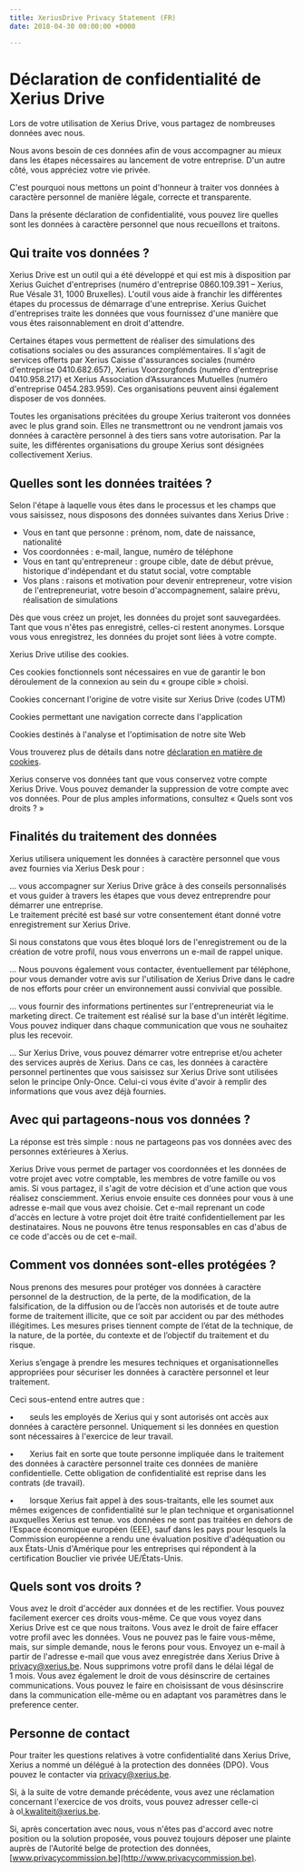 ```yaml
---
title: XeriusDrive Privacy Statement (FR)
date: 2018-04-30 00:00:00 +0000

---
```

# Déclaration de confidentialité de Xerius Drive

Lors de votre utilisation de Xerius Drive, vous partagez de nombreuses données avec nous.

Nous avons besoin de ces données afin de vous accompagner au mieux dans les étapes nécessaires au lancement de votre entreprise. D'un autre côté, vous appréciez votre vie privée.

C'est pourquoi nous mettons un point d'honneur à traiter vos données à caractère personnel de manière légale, correcte et transparente.

Dans la présente déclaration de confidentialité, vous pouvez lire quelles sont les données à caractère personnel que nous recueillons et traitons.

## Qui traite vos données ?

Xerius Drive est un outil qui a été développé et qui est mis à disposition par Xerius Guichet d'entreprises (numéro d'entreprise 0860.109.391 – Xerius, Rue Vésale 31, 1000 Bruxelles). L'outil vous aide à franchir les différentes étapes du processus de démarrage d'une entreprise. Xerius Guichet d'entreprises traite les données que vous fournissez d'une manière que vous êtes raisonnablement en droit d'attendre.

Certaines étapes vous permettent de réaliser des simulations des cotisations sociales ou des assurances complémentaires. Il s'agit de services offerts par Xerius Caisse d'assurances sociales (numéro d'entreprise 0410.682.657), Xerius Voorzorgfonds (numéro d'entreprise 0410.958.217) et Xerius Association d’Assurances Mutuelles (numéro d'entreprise 0454.283.959). Ces organisations peuvent ainsi également disposer de vos données.

Toutes les organisations précitées du groupe Xerius traiteront vos données avec le plus grand soin. Elles ne transmettront ou ne vendront jamais vos données à caractère personnel à des tiers sans votre autorisation. Par la suite, les différentes organisations du groupe Xerius sont désignées collectivement Xerius.

## Quelles sont les données traitées ?

Selon l'étape à laquelle vous êtes dans le processus et les champs que vous saisissez, nous disposons des données suivantes dans Xerius Drive :

* Vous en tant que personne : prénom, nom, date de naissance, nationalité
* Vos coordonnées : e-mail, langue, numéro de téléphone
* Vous en tant qu'entrepreneur : groupe cible, date de début prévue, historique d'indépendant et du statut social, votre comptable
* Vos plans : raisons et motivation pour devenir entrepreneur, votre vision de l'entrepreneuriat, votre besoin d'accompagnement, salaire prévu, réalisation de simulations

Dès que vous créez un projet, les données du projet sont sauvegardées. Tant que vous n'êtes pas enregistré, celles-ci restent anonymes. Lorsque vous vous enregistrez, les données du projet sont liées à votre compte.

Xerius Drive utilise des cookies.

Ces cookies fonctionnels sont nécessaires en vue de garantir le bon déroulement de la connexion au sein du « groupe cible » choisi.

Cookies concernant l'origine de votre visite sur Xerius Drive (codes UTM)

Cookies permettant une navigation correcte dans l'application

Cookies destinés à l'analyse et l'optimisation de notre site Web

Vous trouverez plus de détails dans notre [déclaration en matière de cookies](https://www.xerius.be/fr-be/cookie-statement).

Xerius conserve vos données tant que vous conservez votre compte Xerius Drive. Vous pouvez demander la suppression de votre compte avec vos données. Pour de plus amples informations, consultez « Quels sont vos droits ? »

## Finalités du traitement des données

Xerius utilisera uniquement les données à caractère personnel que vous avez fournies via Xerius Desk pour :

... vous accompagner sur Xerius Drive grâce à des conseils personnalisés et vous guider à travers les étapes que vous devez entreprendre pour démarrer une entreprise.  
Le traitement précité est basé sur votre consentement étant donné votre enregistrement sur Xerius Drive.

Si nous constatons que vous êtes bloqué lors de l'enregistrement ou de la création de votre profil, nous vous enverrons un e-mail de rappel unique.

… Nous pouvons également vous contacter, éventuellement par téléphone, pour vous demander votre avis sur l'utilisation de Xerius Drive dans le cadre de nos efforts pour créer un environnement aussi convivial que possible.

... vous fournir des informations pertinentes sur l'entrepreneuriat via le marketing direct. Ce traitement est réalisé sur la base d'un intérêt légitime. Vous pouvez indiquer dans chaque communication que vous ne souhaitez plus les recevoir.

... Sur Xerius Drive, vous pouvez démarrer votre entreprise et/ou acheter des services auprès de Xerius. Dans ce cas, les données à caractère personnel pertinentes que vous saisissez sur Xerius Drive sont utilisées selon le principe Only-Once. Celui-ci vous évite d'avoir à remplir des informations que vous avez déjà fournies.

## Avec qui partageons-nous vos données ?

La réponse est très simple : nous ne partageons pas vos données avec des personnes extérieures à Xerius.

Xerius Drive vous permet de partager vos coordonnées et les données de votre projet avec votre comptable, les membres de votre famille ou vos amis. Si vous partagez, il s'agit de votre décision et d'une action que vous réalisez consciemment. Xerius envoie ensuite ces données pour vous à une adresse e-mail que vous avez choisie. Cet e-mail reprenant un code d'accès en lecture à votre projet doit être traité confidentiellement par les destinataires. Nous ne pouvons être tenus responsables en cas d'abus de ce code d'accès ou de cet e-mail.

## Comment vos données sont-elles protégées ?

Nous prenons des mesures pour protéger vos données à caractère personnel de la destruction, de la perte, de la modification, de la falsification, de la diffusion ou de l’accès non autorisés et de toute autre forme de traitement illicite, que ce soit par accident ou par des méthodes illégitimes. Les mesures prises tiennent compte de l’état de la technique, de la nature, de la portée, du contexte et de l’objectif du traitement et du risque.

Xerius s’engage à prendre les mesures techniques et organisationnelles appropriées pour sécuriser les données à caractère personnel et leur traitement.

Ceci sous-entend entre autres que :

•       seuls les employés de Xerius qui y sont autorisés ont accès aux données à caractère personnel. Uniquement si les données en question sont nécessaires à l'exercice de leur travail.

•       Xerius fait en sorte que toute personne impliquée dans le traitement des données à caractère personnel traite ces données de manière confidentielle. Cette obligation de confidentialité est reprise dans les contrats (de travail).

•       lorsque Xerius fait appel à des sous-traitants, elle les soumet aux mêmes exigences de confidentialité sur le plan technique et organisationnel auxquelles Xerius est tenue. vos données ne sont pas traitées en dehors de l’Espace économique européen (EEE), sauf dans les pays pour lesquels la Commission européenne a rendu une évaluation positive d'adéquation ou aux États-Unis d'Amérique pour les entreprises qui répondent à la certification Bouclier vie privée UE/États-Unis.

## Quels sont vos droits ?

Vous avez le droit d'accéder aux données et de les rectifier. Vous pouvez facilement exercer ces droits vous-même. Ce que vous voyez dans Xerius Drive est ce que nous traitons. Vous avez le droit de faire effacer votre profil avec les données. Vous ne pouvez pas le faire vous-même, mais, sur simple demande, nous le ferons pour vous. Envoyez un e-mail à partir de l'adresse e-mail que vous avez enregistrée dans Xerius Drive à  <a href="mailto:privacy@xerius.be">privacy@xerius.be</a>. Nous supprimons votre profil dans le délai légal de 1 mois. Vous avez également le droit de vous désinscrire de certaines communications. Vous pouvez le faire en choisissant de vous désinscrire dans la communication elle-même ou en adaptant vos paramètres dans le preference center.

## Personne de contact

Pour traiter les questions relatives à votre confidentialité dans Xerius Drive, Xerius a nommé un délégué à la protection des données (DPO). Vous pouvez le contacter via [privacy@xerius.be](mailto:privacy@xerius.be).

Si, à la suite de votre demande précédente, vous avez une réclamation concernant l'exercice de vos droits, vous pouvez adresser celle-ci à ol[.kwaliteit@xerius.be](mailto:.kwaliteit@xerius.be).

Si, après concertation avec nous, vous n'êtes pas d'accord avec notre position ou la solution proposée, vous pouvez toujours déposer une plainte auprès de l'Autorité belge de protection des données, [www.privacycommission.be](http://www.privacycommission.be).